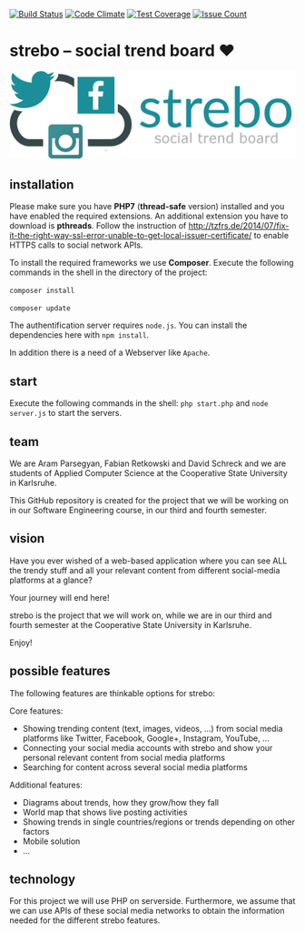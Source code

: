 [![Build Status](https://travis-ci.org/strebo/strebo.svg)](https://travis-ci.org/strebo/strebo) 
[![Code Climate](https://codeclimate.com/github/strebo/strebo/badges/gpa.svg)](https://codeclimate.com/github/strebo/strebo)
 [![Test Coverage](https://codeclimate.com/github/strebo/strebo/badges/coverage.svg)](https://codeclimate.com/github/strebo/strebo/coverage) [![Issue Count](https://codeclimate.com/github/strebo/strebo/badges/issue_count.svg)](https://codeclimate.com/github/strebo/strebo)

# strebo – social trend board ❤
![strebo - social trend board](/resources/logo-large-with-subtitle.png "strebo - social trend board")

## installation
Please make sure you have **PHP7** (**thread-safe** version) installed and you have enabled the required extensions. An additional extension you have to download is **pthreads**. Follow the instruction of http://tzfrs.de/2014/07/fix-it-the-right-way-ssl-error-unable-to-get-local-issuer-certificate/ to enable HTTPS calls to social network APIs.

To install the required frameworks we use **Composer**. Execute the following commands in the shell in the directory of the project:

``composer install``

``composer update``

The authentification server requires ``node.js``.
You can install the dependencies here with ``npm install``.

In addition there is a need of a Webserver like ``Apache``.

## start

Execute the following commands in the shell:
``php start.php``
and
``node server.js``
to start the servers.

## team
We are Aram Parsegyan, Fabian Retkowski and David Schreck and we are students of Applied Computer Science at the Cooperative State University in Karlsruhe.

This GitHub repository is created for the project that we will be working on in our Software Engineering course, in our third and fourth semester.

## vision

Have you ever wished of a web-based application where you can see ALL the trendy stuff and all your relevant content from different social-media platforms at a glance?

Your journey will end here!

strebo is the project that we will work on, while we are in our third and fourth semester at the Cooperative State University in Karlsruhe.

Enjoy!

## possible features

The following features are thinkable options for strebo:

Core features:
* Showing trending content (text, images, videos, …) from social media platforms like Twitter, Facebook, Google+, Instagram, YouTube, …
* Connecting your social media accounts with strebo and show your personal relevant content from social media platforms
* Searching for content across several social media platforms

Additional features:
* Diagrams about trends, how they grow/how they fall
* World map that shows live posting activities
* Showing trends in single countries/regions or trends depending on other factors
* Mobile solution
* ...

## technology

For this project we will use PHP on serverside. Furthermore, we assume that we can use APIs of these social media networks to obtain the information needed for the different strebo features.
